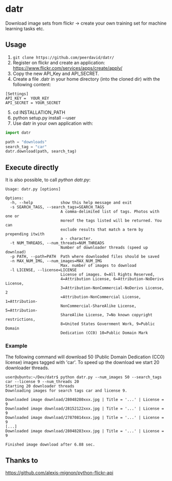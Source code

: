 # datr
Download image sets from flickr -> create your own training set for machine learning tasks etc.


## Usage
1. ```git clone https://github.com/peerdavid/datr/```
2. Register on flickr and create an application: https://www.flickr.com/services/apps/create/apply/
3. Copy the new API_Key and API_SECRET.
4. Create a file .datr in your home directory (into the cloned dir) with the following content:<br>
```
[Settings]
API_KEY =  YOUR_KEY
API_SECRET = YOUR_SECRET
```
5. cd INSTALLATION_PATH
6. python setup.py install --user
7. Use datr in your own application with:
``` python
import datr

path = "downloads"
search_tag = "car"
datr.download(path, search_tag)
```

## Execute directly
It is also possible, to call *python datr.py*:
```
Usage: datr.py [options]

Options:
  -h, --help            show this help message and exit
  -s SEARCH_TAGS, --search_tags=SEARCH_TAGS
                        A comma-delimited list of tags. Photos with one or
                        moreof the tags listed will be returned. You can
                        exclude results that match a term by prepending itwith
                        a - character.
  -t NUM_THREADS, --num_threads=NUM_THREADS
                        Number of downloader threads (speed up download)
  -p PATH, --path=PATH  Path where downloaded files should be saved
  -n MAX_NUM_IMG, --num_images=MAX_NUM_IMG
                        Max. number of images to download
  -l LICENSE, --license=LICENSE
                        License of images. 0=All Rights Reserved,
                        4=Attribution License, 6=Attribution-NoDerivs License,
                        3=Attribution-NonCommercial-NoDerivs License, 2
                        =Attribution-NonCommercial License, 1=Attribution-
                        NonCommercial-ShareAlike License, 5=Attribution-
                        ShareAlike License, 7=No known copyright restrictions,
                        8=United States Government Work, 9=Public Domain
                        Dedication (CC0) 10=Public Domain Mark
```

### Example
The following command will download 50 (Public Domain Dedication (CC0) license) images tagged with 'car'. 
To speed up the download we start 20 downloader threads.<br>

```
user@ubuntu:~/Dev/datr$ python datr.py --num_images 50 --search_tags car --license 9 --num_threads 20
Starting 20 downloader threads
Downloading images for search tags car and license 9.

Downloaded image download/28048280xxx.jpg | Title = '...' | License = 9
Downloaded image download/28152122xxx.jpg | Title = '...' | License = 9
Downloaded image download/27870814xxx.jpg | Title = '...' | License = 9
[...]
Downloaded image download/28048283xxx.jpg | Title = '...' | License = 9

Finished image download after 6.88 sec.

```

## Thanks to
https://github.com/alexis-mignon/python-flickr-api
